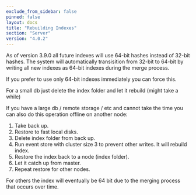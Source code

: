 ```yaml
---
exclude_from_sidebar: false
pinned: false
layout: docs
title: "Rebuilding Indexes"
section: "Server"
version: "4.0.2"
---
```


As of version 3.9.0 all future indexes will use 64-bit hashes instead of 32-bit hashes. The system will automatically transisition from 32-bit to 64-bit by writing all new indexes as 64-bit indexes during the merge process.

If you prefer to use only 64-bit indexes immediately you can force this.

For a small db just delete the index folder and let it rebuild (might
take a while)

If you have a large db / remote storage / etc and cannot take the time
you can also do this operation offline on another node:

1. Take back up.
2. Restore to fast local disks.
3. Delete index folder from back up.
4. Run event store with cluster size 3 to prevent other writes. It will rebuild index.
5. Restore the index back to a node (index folder).
6. Let it catch up from master.
7. Repeat restore for other nodes.

For others the index will eventually be 64 bit due to the merging
process that occurs over time.
